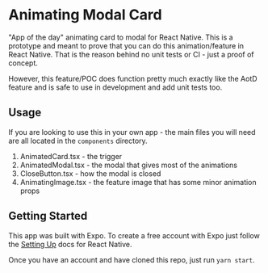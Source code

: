 # Animating Modal Card

"App of the day" animating card to modal for React Native. This is a prototype and meant to prove that you can do this animation/feature in React Native. That is the reason behind no unit tests or CI - just a proof of concept.

However, this feature/POC does function pretty much exactly like the AotD feature and is safe to use in development and add unit tests too.

## Usage
If you are looking to use this in your own app - the main files you will need are all located in the `components` directory.

1. AnimatedCard.tsx - the trigger
2. AnimatedModal.tsx - the modal that gives most of the animations
3. CloseButton.tsx - how the modal is closed
4. AnimatingImage.tsx - the feature image that has some minor animation props

## Getting Started
This app was built with Expo. To create a free account with Expo just follow the [Setting Up](https://reactnative.dev/docs/environment-setup) docs for React Native.

Once you have an account and have cloned this repo, just run `yarn start`.
